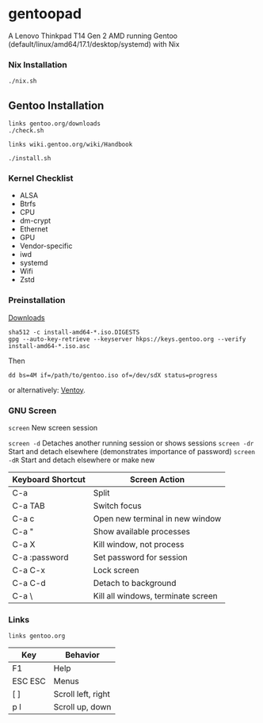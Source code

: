 # gentoopad

A Lenovo Thinkpad T14 Gen 2 AMD running Gentoo (default/linux/amd64/17.1/desktop/systemd) with Nix

### Nix Installation
```
./nix.sh
```

## Gentoo Installation
```
links gentoo.org/downloads
./check.sh

links wiki.gentoo.org/wiki/Handbook

./install.sh
```

### Kernel Checklist
* ALSA
* Btrfs
* CPU
* dm-crypt
* Ethernet
* GPU
* Vendor-specific
* iwd
* systemd
* Wifi
* Zstd

### Preinstallation

[Downloads](https://www.gentoo.org/downloads/)

```
sha512 -c install-amd64-*.iso.DIGESTS
gpg --auto-key-retrieve --keyserver hkps://keys.gentoo.org --verify install-amd64-*.iso.asc
```
Then
```
dd bs=4M if=/path/to/gentoo.iso of=/dev/sdX status=progress
```
or alternatively: [Ventoy](https://github.com/ventoy/Ventoy).

### GNU Screen
`screen`      New screen session

`screen -d`   Detaches another running session or shows sessions
`screen -dr`  Start and detach elsewhere (demonstrates importance of password)
`screen -dR`  Start and detach elsewhere or make new

Keyboard Shortcut | Screen Action
-|-
C-a | Split
C-a TAB | Switch focus
C-a c | Open new terminal in new window
C-a " | Show available processes
C-a X | Kill window, not process
C-a :password | Set password for session
C-a C-x | Lock screen
C-a C-d | Detach to background
C-a \ | Kill all windows, terminate screen

### Links
`links gentoo.org`

Key | Behavior
-|-
F1 | Help
ESC ESC | Menus
[  ] | Scroll left, right
p  l | Scroll up, down
